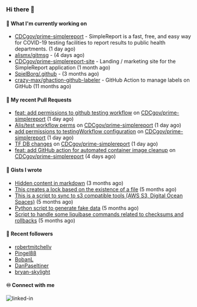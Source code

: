 ### Hi there 👋

#### 🚀 What I'm currently working on

- [CDCgov/prime-simplereport](https://github.com/CDCgov/prime-simplereport) - SimpleReport is a fast, free, and easy way for COVID-19 testing facilities to report results to public health departments. (1 day ago)
- [alismx/gitmsg](https://github.com/alismx/gitmsg) -  (4 days ago)
- [CDCgov/prime-simplereport-site](https://github.com/CDCgov/prime-simplereport-site) - Landing / marketing site for the SimpleReport application (1 month ago)
- [SpielBorg/.github](https://github.com/SpielBorg/.github) -  (3 months ago)
- [crazy-max/ghaction-github-labeler](https://github.com/crazy-max/ghaction-github-labeler) - GitHub Action to manage labels on GitHub (11 months ago)

#### 🔨 My recent Pull Requests

- [feat: add permissions to github testing workflow](https://github.com/CDCgov/prime-simplereport/pull/6635) on [CDCgov/prime-simplereport](https://github.com/CDCgov/prime-simplereport) (1 day ago)
- [Alis/test workflow perms](https://github.com/CDCgov/prime-simplereport/pull/6634) on [CDCgov/prime-simplereport](https://github.com/CDCgov/prime-simplereport) (1 day ago)
- [add permissions to testingWorkflow configuration](https://github.com/CDCgov/prime-simplereport/pull/6633) on [CDCgov/prime-simplereport](https://github.com/CDCgov/prime-simplereport) (1 day ago)
- [TF DB changes](https://github.com/CDCgov/prime-simplereport/pull/6632) on [CDCgov/prime-simplereport](https://github.com/CDCgov/prime-simplereport) (1 day ago)
- [feat: add GitHub action for automated container image cleanup](https://github.com/CDCgov/prime-simplereport/pull/6607) on [CDCgov/prime-simplereport](https://github.com/CDCgov/prime-simplereport) (4 days ago)

#### 📓 Gists I wrote

- [Hidden content in markdown](https://gist.github.com/cffeb79c933f98279c46906f390fd3a0) (3 months ago)
- [This creates a lock based on the existence of a file](https://gist.github.com/6bb524c02a636a478f49d7387f57869b) (5 months ago)
- [This is a script to sync to s3 compatible tools (AWS S3, Digital Ocean Spaces)](https://gist.github.com/7a42ab3b5203a9eca579f0a80a9dc63b) (5 months ago)
- [Python script to generate fake data](https://gist.github.com/ea13a03b628e2d682334c0adf38400c5) (5 months ago)
- [Script to handle some liquibase commands related to checksums and rollbacks](https://gist.github.com/ac68b4781c7c500bf5c2aa9bd4aaff7c) (5 months ago)

#### 👯 Recent followers

- [robertmitchellv](https://github.com/robertmitchellv)
- [Pingel88](https://github.com/Pingel88)
- [BobanL](https://github.com/BobanL)
- [DanPaseltiner](https://github.com/DanPaseltiner)
- [bryan-skylight](https://github.com/bryan-skylight)

#### ♾️ Connect with me
[<img align="left" alt="linked-in" src="https://img.shields.io/badge/linkedin-%230077B5.svg?&style=for-the-badge&logo=linkedin&logoColor=white" />](https://www.linkedin.com/in/alismx)
